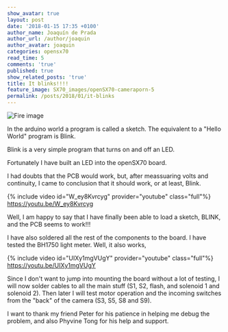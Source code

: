 ```yaml
---
show_avatar: true
layout: post
date: '2018-01-15 17:35 +0100'
author_name: Joaquín de Prada
author_url: /author/joaquin
author_avatar: joaquin
categories: opensx70
read_time: 5
comments: 'true'
published: true
show_related_posts: 'true'
title: It blinks!!!!
feature_image: SX70_images/openSX70-cameraporn-5
permalink: /posts/2018/01/it-blinks
---
```


![Fire image]({{site.url}}/{{site.baseurl}}img/2018/01/openSX70-chocolate-components-both.jpg)

In the arduino world a program is called a sketch. The equivalent to a "Hello World" program is Blink.

Blink is a very simple program that turns on and off an LED.

Fortunately I have built an LED into the openSX70 board.

I had doubts that the PCB would work, but, after meassuaring volts and continuity, I came to conclusion that it should work, or at least, Blink.

{% include video id="W_ey8Kvrcyg" provider="youtube" class="full"%}
https://youtu.be/W_ey8Kvrcyg

Well, I am happy to say that I have finally been able to load a sketch, BLINK, and the PCB seems to work!!!

I have also soldered all the rest of the components to the board. I have tested the BH1750 light meter. Well, it also works,

{% include video id="UIXy1mgVUgY" provider="youtube" class="full"%}
https://youtu.be/UIXy1mgVUgY

Since I don't want to jump into mounting the board without a lot of testing, I will now solder cables to all  the main stuff (S1, S2, flash, and solenoid 1 and solenoid 2). Then later I will test motor operation and the incoming switches from the "back" of the camera (S3, S5, S8 and S9).

I want to thank my friend Peter for his patience in helping me debug the problem, and also Phyvine Tong for his help and support.

